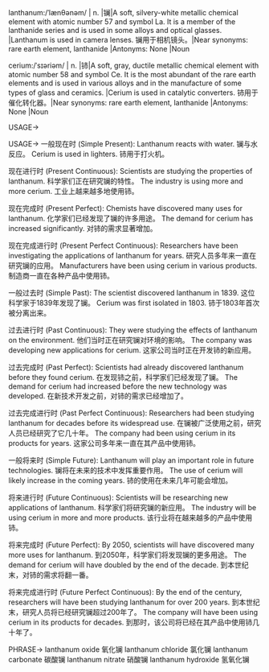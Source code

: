 lanthanum:/ˈlænθənəm/ | n. |镧|A soft, silvery-white metallic chemical element with atomic number 57 and symbol La. It is a member of the lanthanide series and is used in some alloys and optical glasses. |Lanthanum is used in camera lenses. 镧用于相机镜头。|Near synonyms: rare earth element, lanthanide |Antonyms: None |Noun

cerium:/ˈsɪəriəm/ | n. |铈|A soft, gray, ductile metallic chemical element with atomic number 58 and symbol Ce. It is the most abundant of the rare earth elements and is used in various alloys and in the manufacture of some types of glass and ceramics. |Cerium is used in catalytic converters. 铈用于催化转化器。|Near synonyms: rare earth element, lanthanide |Antonyms: None |Noun

USAGE->

USAGE->
一般现在时 (Simple Present):
Lanthanum reacts with water. 镧与水反应。
Cerium is used in lighters. 铈用于打火机。

现在进行时 (Present Continuous):
Scientists are studying the properties of lanthanum. 科学家们正在研究镧的特性。
The industry is using more and more cerium. 工业上越来越多地使用铈。

现在完成时 (Present Perfect):
Chemists have discovered many uses for lanthanum. 化学家们已经发现了镧的许多用途。
The demand for cerium has increased significantly. 对铈的需求显著增加。

现在完成进行时 (Present Perfect Continuous):
Researchers have been investigating the applications of lanthanum for years.  研究人员多年来一直在研究镧的应用。
Manufacturers have been using cerium in various products. 制造商一直在各种产品中使用铈。

一般过去时 (Simple Past):
The scientist discovered lanthanum in 1839.  这位科学家于1839年发现了镧。
Cerium was first isolated in 1803. 铈于1803年首次被分离出来。


过去进行时 (Past Continuous):
They were studying the effects of lanthanum on the environment. 他们当时正在研究镧对环境的影响。
The company was developing new applications for cerium.  这家公司当时正在开发铈的新应用。

过去完成时 (Past Perfect):
Scientists had already discovered lanthanum before they found cerium. 在发现铈之前，科学家们已经发现了镧。
The demand for cerium had increased before the new technology was developed. 在新技术开发之前，对铈的需求已经增加了。

过去完成进行时 (Past Perfect Continuous):
Researchers had been studying lanthanum for decades before its widespread use.  在镧被广泛使用之前，研究人员已经研究了它几十年。
The company had been using cerium in its products for years.  这家公司多年来一直在其产品中使用铈。

一般将来时 (Simple Future):
Lanthanum will play an important role in future technologies. 镧将在未来的技术中发挥重要作用。
The use of cerium will likely increase in the coming years. 铈的使用在未来几年可能会增加。

将来进行时 (Future Continuous):
Scientists will be researching new applications of lanthanum. 科学家们将研究镧的新应用。
The industry will be using cerium in more and more products.  该行业将在越来越多的产品中使用铈。

将来完成时 (Future Perfect):
By 2050, scientists will have discovered many more uses for lanthanum. 到2050年，科学家们将发现镧的更多用途。
The demand for cerium will have doubled by the end of the decade. 到本世纪末，对铈的需求将翻一番。

将来完成进行时 (Future Perfect Continuous):
By the end of the century, researchers will have been studying lanthanum for over 200 years. 到本世纪末，研究人员将已经研究镧超过200年了。
The company will have been using cerium in its products for decades. 到那时，该公司将已经在其产品中使用铈几十年了。


PHRASE->
lanthanum oxide 氧化镧
lanthanum chloride 氯化镧
lanthanum carbonate 碳酸镧
lanthanum nitrate 硝酸镧
lanthanum hydroxide 氢氧化镧
